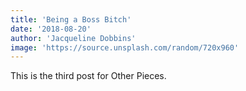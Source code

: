 ```yaml
---
title: 'Being a Boss Bitch'
date: '2018-08-20'
author: 'Jacqueline Dobbins'
image: 'https://source.unsplash.com/random/720x960'
---
```


This is the third post for Other Pieces.